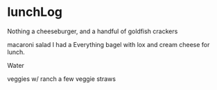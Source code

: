 # lunchLog
Nothing
a cheeseburger, and a handful of goldfish crackers

macaroni salad
I had a Everything bagel with lox and cream cheese for lunch.

Water

veggies w/ ranch
a few veggie straws
